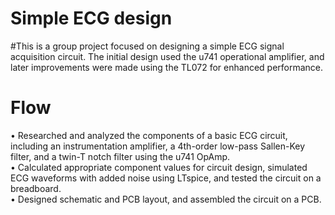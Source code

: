 # Simple ECG design
#This is a group project focused on designing a simple ECG signal acquisition circuit. The initial design used the u741 operational amplifier, and later improvements were made using the TL072 for enhanced performance.

# Flow 
• Researched and analyzed the components of a basic ECG circuit, including an instrumentation amplifier, a 4th-order low-pass Sallen-Key filter, and a twin-T notch filter using the u741 OpAmp.<br>
• Calculated appropriate component values for circuit design, simulated ECG waveforms with added noise using LTspice, and tested the circuit on a breadboard.<br>
• Designed schematic and PCB layout, and assembled the circuit on a PCB.
